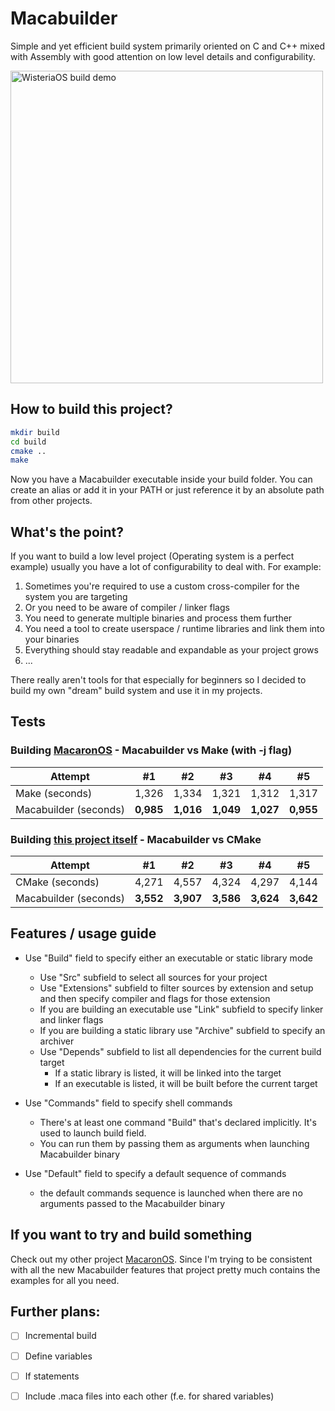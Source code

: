 # Macabuilder
Simple and yet efficient build system primarily oriented on C and C++ mixed with Assembly with good attention on low level details and configurability.

<img src="https://github.com/MacaronOS/Macabuilder/blob/main/Assets/wisteria-build-test.gif" width="500" alt="WisteriaOS build demo">

## How to build this project?
```bash
mkdir build
cd build
cmake ..
make
```
Now you have a Macabuilder executable inside your build folder. You can create an alias
or add it in your PATH or just reference it by an absolute path from other projects. 


## What's the point?
If you want to build a low level project (Operating system is a perfect example)
usually you have a lot of configurability to deal with. For example:

1. Sometimes you're required to use a custom cross-compiler for the system you are targeting
2. Or you need to be aware of compiler / linker flags
3. You need to generate multiple binaries and process them further
4. You need a tool to create userspace / runtime libraries and link them into your binaries
5. Everything should stay readable and expandable as your project grows
6. ...

There really aren't tools for that especially for beginners so I decided to build my own "dream" build system 
and use it in my projects.

## Tests
### Building [MacaronOS](https://github.com/MacaronOS/Macaron) - Macabuilder vs Make (with -j flag)

Attempt | #1 | #2 | #3 | #4 | #5
--- | --- | --- | --- |--- |--- |
Make (seconds) | 1,326 | 1,334 | 1,321 | 1,312 | 1,317
Macabuilder (seconds) | **0,985** | **1,016** | **1,049** | **1,027** | **0,955**

### Building [this project itself](https://github.com/MacaronOS/Macabuilder) - Macabuilder vs CMake

Attempt | #1 | #2 | #3 | #4 | #5
--- | --- | --- | --- |--- |--- |
CMake (seconds) | 4,271 | 4,557 | 4,324 | 4,297 | 4,144
Macabuilder (seconds) | **3,552** | **3,907** | **3,586** | **3,624** | **3,642**

## Features / usage guide
- Use "Build" field to specify either an executable or static library mode
    - Use "Src" subfield to select all sources for your project
    - Use "Extensions" subfield to filter sources by extension and setup and then specify compiler and flags for those extension
    - If you are building an executable use "Link" subfield to specify linker and linker flags
    - If you are building a static library use "Archive" subfield to specify an archiver
    - Use "Depends" subfield to list all dependencies for the current build target
        - If a static library is listed, it will be linked into the target
        - If an executable is listed, it will be built before the current target
    

- Use "Commands" field to specify shell commands
  - There's at least one command "Build" that's declared implicitly. It's used to launch build field.
  - You can run them by passing them as arguments when launching Macabuilder binary
    
- Use "Default" field to specify a default sequence of commands
  - the default commands sequence is launched when there are no arguments passed to the Macabuilder binary

## If you want to try and build something
Check out my other project [MacaronOS](https://github.com/MacaronOS/Macabuilder).
Since I'm trying to be consistent with all the new Macabuilder features
that project pretty much contains the examples for all you need.

## Further plans:
- [ ] Incremental build
- [ ] Define variables
- [ ] If statements
- [ ] Include .maca files into each other (f.e. for shared variables)
    